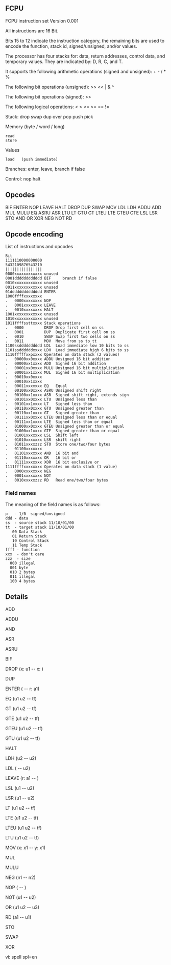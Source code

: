 ## FCPU

FCPU instruction set Version 0.001

All instructions are 16 Bit.

Bits 15 to 12 indicate the instruction category, the remaining bits are used
to encode the function, stack id, signed/unsigned, and/or values.

The processor has four stacks for: data, return addresses, control data, and
temporary values.
They are indicated by:  D, R, C, and T.

It supports the following arithmetic operations (signed and unsigned): + - / * %

The following bit operations (unsigned): >> << | & ^

The following bit operations (signed): >>

The following logical operations: < > <= >= == !=

Stack: drop swap dup over pop push pick

Memory (byte / word / long)

    read
    store

Values

    load   (push immediate)

Branches: enter, leave, branch if false

Control: nop halt

## Opcodes

BIF ENTER NOP LEAVE HALT DROP DUP SWAP MOV LDL LDH ADDU ADD MUL MULU EQ ASRU
ASR LTU LT GTU GT LTEU LTE GTEU GTE LSL LSR STO AND OR XOR NEG NOT RD

## Opcode encoding

List of instructions and opcodes

    Bit
    1111110000000000
    5432109876543210
    ||||||||||||||||
    0000xxxxxxxxxxxx unused
    0001dddddddddddd BIF     branch if false
    0010xxxxxxxxxxxx unused
    0011xxxxxxxxxxxx unused
    01dddddddddddddd ENTER
    1000ffffxxxxxxxx
    .   0000xxxxxxxx NOP
    .   0001xxxxxxxx LEAVE
    .   0010xxxxxxxx HALT
    1001xxxxxxxxxxxx unused
    1010xxxxxxxxxxxx unused
    1011ffffssttxxxx Stack operations
    .   0000         DROP Drop first cell on ss
    .   0001         DUP  Duplicate first cell on ss
    .   0010         SWAP Swap first two cells on ss
    .   0011         MOV  Move from ss to tt
    1100ssdddddddddd LDL  Load immediate low 10 bits to ss
    1101ssddddddxxxx LDH  Load immediate high 6 bits to ss
    1110fffffxxpxxxx Operates on data stack (2 values)
    .   00000xx0xxxx ADDU Unsigned 16 bit addition
    .   00000xx1xxxx ADD  Signed 16 bit addition
    .   00001xx0xxxx MULU Unsigned 16 bit multiplication
    .   00001xx1xxxx MUL  Signed 16 bit multiplication
    .   00010xx0xxxx
    .   00010xx1xxxx
    .   00011xxxxxxx EQ   Equal
    .   00100xx0xxxx ASRU Unsigned shift right
    .   00100xx1xxxx ASR  Signed shift right, extends sign
    .   00101xx0xxxx LTU  Unsigned less than
    .   00101xx1xxxx LT   Signed less than
    .   00110xx0xxxx GTU  Unsigned greater than
    .   00110xx1xxxx GT   Signed greater than
    .   00111xx0xxxx LTEU Unsigned less than or equal
    .   00111xx1xxxx LTE  Signed less than or equal
    .   01000xx0xxxx GTEU Unsigned greater than or equal
    .   01000xx1xxxx GTE  Signed greater than or equal
    .   01001xxxxxxx LSL  Shift left
    .   01010xxxxxxx LSR  shift right
    .   01011xxxxzzz STO  Store one/two/four bytes
    .   01100xxxxxxx
    .   01101xxxxxxx AND  16 bit and
    .   01110xxxxxxx OR   16 bit or
    .   01111xxxxxxx XOR  16 bit exclusive or
    1111ffffxxxxxxxx Operates on data stack (1 value)
    .   0000xxxxxxxx NEG
    .   0001xxxxxxxx NOT
    .   0010xxxxxzzz RD   Read one/two/four bytes

### Field names

The meaning of the field names is as follows:

    p   - 1/0  signed/unsigned
    ddd - data
    ss  - source stack 11/10/01/00
    tt  - target stack 11/10/01/00
       00 Data Stack
       01 Return Stack
       10 Control Stack
       11 Temp Stack
    ffff - function
    xxx  - don't care
    zzz  - size
      000 illegal
      001 byte
      010 2 bytes
      011 illegal
      100 4 bytes

## Details


ADD

ADDU

AND

ASR

ASRU

BIF

DROP  (x: u1 -- x: )

DUP

ENTER ( -- r: a1)

EQ   (u1 u2 -- tf)

GT   (u1 u2 -- tf)

GTE  (u1 u2 -- tf)

GTEU (u1 u2 -- tf)

GTU  (u1 u2 -- tf)

HALT

LDH  (u2 -- u2)

LDL  (   -- u2)

LEAVE (r: a1 -- )

LSL (u1 -- u2)

LSR (u1 -- u2)

LT  (u1 u2 -- tf)

LTE   (u1 u2 -- tf)

LTEU  (u1 u2 -- tf)

LTU  (u1 u2 -- tf)

MOV  (x: x1 -- y: x1)

MUL

MULU

NEG (n1 -- n2)

NOP ( -- )

NOT (u1 -- u2)

OR  (u1 u2 -- u3)

RD  (a1 -- u1)

STO

SWAP

XOR

vi: spell spl=en
